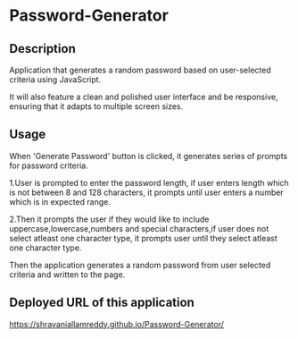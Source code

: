 # Password-Generator

## Description

Application that generates a random password based on user-selected criteria using JavaScript.

It will also feature a clean and polished user interface and be responsive, ensuring that it adapts to multiple screen sizes.


## Usage

When 'Generate Password' button is clicked, it generates series of prompts for password criteria.

1.User is prompted to enter the password length, if user enters length which 
is not between 8 and 128 characters, it prompts until user enters a number which is in expected range.

2.Then it prompts the user if they would like to include uppercase,lowercase,numbers and special characters,if user does not select atleast one character type, it prompts user until they select atleast one character type.


Then the application generates a random password from user selected criteria and written to the page.


## Deployed URL of this application

https://shravaniallamreddy.github.io/Password-Generator/
